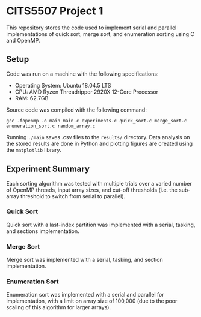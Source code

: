 # CITS5507 Project 1

This repository stores the code used to implement serial and parallel implementations of quick sort, merge sort, and enumeration sorting using C and OpenMP.

## Setup

Code was run on a machine with the following specifications:

- Operating System: Ubuntu 18.04.5 LTS
- CPU: AMD Ryzen Threadripper 2920X 12-Core Processor
- RAM: 62.7GB

Source code was compiled with the following command:

`gcc -fopenmp -o main main.c experiments.c quick_sort.c merge_sort.c enumeration_sort.c random_array.c`

Running `./main` saves .csv files to the `results/` directory.
Data analysis on the stored results are done in Python and plotting figures are created using the `matplotlib` library.

## Experiment Summary

Each sorting algorithm was tested with multiple trials over a varied number of OpenMP threads, input array sizes, and cut-off thresholds (i.e. the sub-array threshold to switch from serial to parallel).

### Quick Sort

Quick sort with a last-index partition was implemented with a serial, tasking, and sections implementation.

### Merge Sort

Merge sort was implemented with a serial, tasking, and section implementation.

### Enumeration Sort

Enumeration sort was implemented with a serial and parallel for implementation, with a limit on array size of 100,000 (due to the poor scaling of this algorithm for larger arrays).


